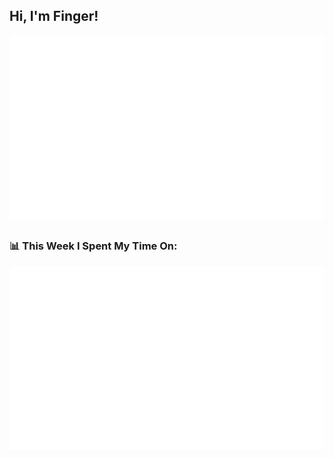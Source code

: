 <h2> Hi, I'm Finger!</h2>

<img align="right" src="https://raw.githubusercontent.com/spianmo/github-stats/master/generated/overview.svg#gh-light-mode-only">

<!-- <img align="right" height="160em" src="https://github-readme-stats-eight-theta.vercel.app/api/top-langs/?username=spianmo&layout=compact&langs_count=8&theme=algolia"/>	 -->
	
```go
package main

type Me struct {
	Name   string
	Job    string
	Code   string
	Skills string
}

func main() {
	me := &Me{
		Name:   "Finger",
		Job:    "Client-side Engineer",
		Code:   "Java, Kotlin, C#, Rust and C++ and Others",
		Skills: "Android, Security, Cross-platform client, NLP, CV, ASR ^o^",
	}
	_ = me
}
```


<h3>📊 This Week I Spent My Time On:</h3>
<img align='right' src="https://raw.githubusercontent.com/spianmo/github-stats/master/generated/languages.svg#gh-light-mode-only">

<!--START_SECTION:waka-->

```txt
Kotlin                         3 hrs 45 mins   ██████████░░░░░░░░░░░░░░░   39.64 %
CMake                          2 hrs 10 mins   █████▓░░░░░░░░░░░░░░░░░░░   22.91 %
CMakeLists.txt                 1 hr 5 mins     ███░░░░░░░░░░░░░░░░░░░░░░   11.50 %
C++                            30 mins         █▒░░░░░░░░░░░░░░░░░░░░░░░   05.32 %
Properties                     26 mins         █░░░░░░░░░░░░░░░░░░░░░░░░   04.64 %
```

<!--END_SECTION:waka-->
